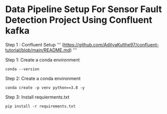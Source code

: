 # Data Pipeline Setup For Sensor Fault  Detection Project Using Confluent kafka

Step 1 : Confluent Setup
'''
 (https://github.com/AdityaKulthe97/confluent-tutorial/blob/main/README.md)
'''


Step 1: Create a conda environment
```
conda --version
```

Step 2: Create  a conda environment
```
conda create -p venv python==3.8 -y
```


Step 3: Install requierments.txt
```
pip install -r requirements.txt
```

